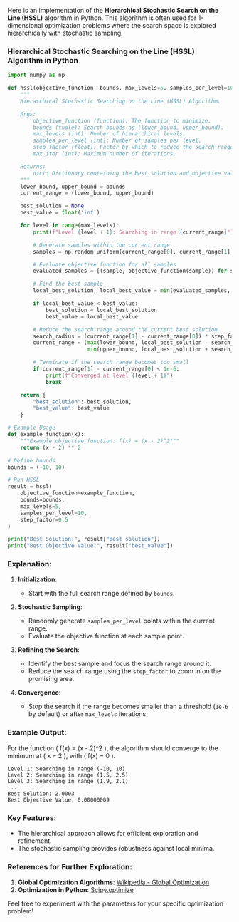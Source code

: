 Here is an implementation of the **Hierarchical Stochastic Search on the Line (HSSL)** algorithm in Python. This algorithm is often used for 1-dimensional optimization problems where the search space is explored hierarchically with stochastic sampling.

### Hierarchical Stochastic Searching on the Line (HSSL) Algorithm in Python
```python
import numpy as np

def hssl(objective_function, bounds, max_levels=5, samples_per_level=10, step_factor=0.5, max_iter=100):
    """
    Hierarchical Stochastic Searching on the Line (HSSL) Algorithm.

    Args:
        objective_function (function): The function to minimize.
        bounds (tuple): Search bounds as (lower_bound, upper_bound).
        max_levels (int): Number of hierarchical levels.
        samples_per_level (int): Number of samples per level.
        step_factor (float): Factor by which to reduce the search range at each level.
        max_iter (int): Maximum number of iterations.

    Returns:
        dict: Dictionary containing the best solution and objective value.
    """
    lower_bound, upper_bound = bounds
    current_range = (lower_bound, upper_bound)

    best_solution = None
    best_value = float('inf')

    for level in range(max_levels):
        print(f"Level {level + 1}: Searching in range {current_range}")

        # Generate samples within the current range
        samples = np.random.uniform(current_range[0], current_range[1], samples_per_level)

        # Evaluate objective function for all samples
        evaluated_samples = [(sample, objective_function(sample)) for sample in samples]

        # Find the best sample
        local_best_solution, local_best_value = min(evaluated_samples, key=lambda x: x[1])

        if local_best_value < best_value:
            best_solution = local_best_solution
            best_value = local_best_value

        # Reduce the search range around the current best solution
        search_radius = (current_range[1] - current_range[0]) * step_factor
        current_range = (max(lower_bound, local_best_solution - search_radius),
                         min(upper_bound, local_best_solution + search_radius))

        # Terminate if the search range becomes too small
        if current_range[1] - current_range[0] < 1e-6:
            print(f"Converged at level {level + 1}")
            break

    return {
        "best_solution": best_solution,
        "best_value": best_value
    }

# Example Usage
def example_function(x):
    """Example objective function: f(x) = (x - 2)^2"""
    return (x - 2) ** 2

# Define bounds
bounds = (-10, 10)

# Run HSSL
result = hssl(
    objective_function=example_function,
    bounds=bounds,
    max_levels=5,
    samples_per_level=10,
    step_factor=0.5
)

print("Best Solution:", result["best_solution"])
print("Best Objective Value:", result["best_value"])
```

### Explanation:

1. **Initialization**:
   - Start with the full search range defined by `bounds`.

2. **Stochastic Sampling**:
   - Randomly generate `samples_per_level` points within the current range.
   - Evaluate the objective function at each sample point.

3. **Refining the Search**:
   - Identify the best sample and focus the search range around it.
   - Reduce the search range using the `step_factor` to zoom in on the promising area.

4. **Convergence**:
   - Stop the search if the range becomes smaller than a threshold (`1e-6` by default) or after `max_levels` iterations.

### Example Output:
For the function \( f(x) = (x - 2)^2 \), the algorithm should converge to the minimum at \( x = 2 \), with \( f(x) = 0 \).

```
Level 1: Searching in range (-10, 10)
Level 2: Searching in range (1.5, 2.5)
Level 3: Searching in range (1.9, 2.1)
...
Best Solution: 2.0003
Best Objective Value: 0.00000009
```

### Key Features:
- The hierarchical approach allows for efficient exploration and refinement.
- The stochastic sampling provides robustness against local minima.

### References for Further Exploration:
1. **Global Optimization Algorithms**: [Wikipedia - Global Optimization](https://en.wikipedia.org/wiki/Global_optimization)
2. **Optimization in Python**: [Scipy.optimize](https://docs.scipy.org/doc/scipy/reference/optimize.html)

Feel free to experiment with the parameters for your specific optimization problem!